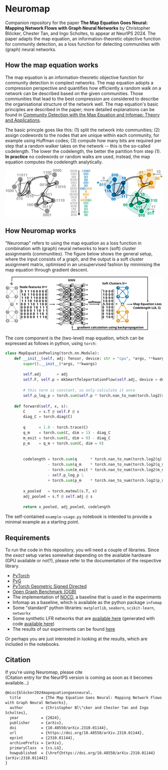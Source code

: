 # Neuromap
Companion repository for the paper **The Map Equation Goes Neural: Mapping Network Flows with Graph Neural Networks** by Christopher Blöcker, Chester Tan, and Ingo Scholtes, to appear at NeurIPS 2024.
The paper adapts the map equation, an information-theoretic objective function for community detection, as a loss function for detecting communities with (graph) neural networks.

## How the map equation works
The map equation is an information-theoretic objective function for community detection in complext networks.
The map equation adopts a compression perspective and quantifies how efficiently a random walk on a network can be described based on the given communities.
Those communities that lead to the best compression are considered to describe the organisational structure of the network well.
The map equation's basic principles are described in the paper; more detailed explanations can be found in [Community Detection with the Map Equation and Infomap: Theory and Applications](https://arxiv.org/abs/2311.04036).

The basic princple goes like this: (1) split the network into communities; (2) assign codewords to the nodes that are unique within each community, for example using Huffman codes; (3) compute how many bits are required per step that a random walker takes on the network -- this is the so-called codelength. The lower the codelength, the better the partition from step (1).
**In practice** no codewords or random walks are used, instead, the map equation computes the codelength analytically.

<img src="img/map-equation-principle.svg" alt="Two different ways to partition the same network into communities. The right-hand variant leads to a lower codelength." width="800"/>




## How Neuromap works
"Neuromap" refers to using the map equation as a loss function in combination with (graph) neural networks to learn (soft) cluster assignmants (communities).
The figure below shows the general setup, where the input consists of a graph, and the output is a soft cluster assignment matrix, optimised in an unsupervised fashion by minimising the map equation through gradient descent.

<img src="img/neuromap-architecture.svg" alt="The Neuromap architecture for learning soft cluster assignments minimising the map equation through gradient descent." width="800"/>

The core component is the (two-level) map equation, which can be expressed as follows in python, using `torch`:

```python
class MapEquationPooling(torch.nn.Module):
    def __init__(self, adj: Tensor, device: str = "cpu", *args, **kwargs) -> None:
        super().__init__(*args, **kwargs)

        self.adj       = adj
        self.F, self.p = mkSmartTeleportationFlow(self.adj, device = device)

        # this term is constant, so only calculate it once
        self.p_log_p = torch.sum(self.p * torch.nan_to_num(torch.log2(self.p), nan = 0.0))

    def forward(self, x, s):
        C      = s.T @ self.F @ s
        diag_C = torch.diag(C)

        q      = 1.0 - torch.trace(C)
        q_m    = torch.sum(C, dim = 1) - diag_C
        m_exit = torch.sum(C, dim = 0) - diag_C
        p_m    = q_m + torch.sum(C, dim = 0)


        codelength = torch.sum(q      * torch.nan_to_num(torch.log2(q),      nan = 0.0)) \
                   - torch.sum(q_m    * torch.nan_to_num(torch.log2(q_m),    nan = 0.0)) \
                   - torch.sum(m_exit * torch.nan_to_num(torch.log2(m_exit), nan = 0.0)) \
                   - self.p_log_p \
                   + torch.sum(p_m    * torch.nan_to_num(torch.log2(p_m),    nan = 0.0))

        x_pooled   = torch.matmul(s.T, x)
        adj_pooled = s.T @ self.adj @ s

        return x_pooled, adj_pooled, codelength
```

The self-contained `example-usage.py` notebook is intended to provide a minimal example as a starting point.

## Requirements
To run the code in this repository, you will need a couple of libraries.
Since the _exact_ setup varies somewhat depending on the available hardware (GPU available or not?), please refer to the documentation of the respective library.
* [PyTorch](https://pytorch.org/)
* [PyG](https://pytorch-geometric.readthedocs.io/en/latest/)
* [PyTorch Geometric Signed Directed](https://pytorch-geometric-signed-directed.readthedocs.io/en/latest/index.html)
* [Open Graph Benchmark (OGB)](https://ogb.stanford.edu/)
* The implementation of [NOCD](https://github.com/shchur/overlapping-community-detection), a baseline that is used in the experiments
* Infomap as a baseline, which is available as the python package `infomap`
* Some "standard" python libraries: `matplotlib`, `seaborn`, `scikit-learn`, `networkx`
* Some synthetic LFR networks that are [available here]() (generated with code [available here](https://sites.google.com/site/andrealancichinetti/benchmarks))
* The results of our experiments can be found [here]()

Or perhaps you are just interested in looking at the results, which are included in the notebooks.

## Citation
If you're using Neuromap, please cite \
(Citation entry for the NeurIPS version is coming as soon as it becomes available...)
```bibtext
@misc{blöcker2024mapequationgoesneural,
  title         = {The Map Equation Goes Neural: Mapping Network Flows with Graph Neural Networks},
  author        = {Christopher Bl\"cker and Chester Tan and Ingo Scholtes},
  year          = {2024},
  publisher     = {arXiv},
  doi           = {10.48550/arXiv.2310.01144},
  url           = {https://doi.org/10.48550/arXiv.2310.01144},
  eprint        = {2310.01144},
  archivePrefix = {arXiv},
  primaryClass  = {cs.LG},
  howpublished  = {\href{https://doi.org/10.48550/arXiv.2310.01144}{arXiv:2310.01144}}
}
```